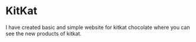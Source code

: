 # KitKat
I have created basic and simple website for kitkat chocolate where you can see the new products of kitkat.
